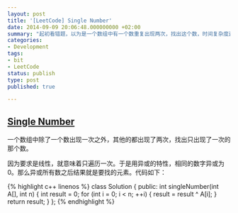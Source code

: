 ```yaml
---
layout: post
title: '[LeetCode] Single Number'
date: 2014-09-09 20:06:48.000000000 +02:00
summary: "起初看错题，以为是一个数组中有一个数重复出现两次，找出这个数，时间复杂度还要求是线性的，想了半天也不知道怎么搞。"
categories:
- Development
tags:
- bit
- LeetCode
status: publish
type: post
published: true

---
```


## [Single Number](https://oj.leetcode.com/problems/single-number/)

一个数组中除了一个数出现一次之外，其他的都出现了两次，找出只出现了一次的那个数。

因为要求是线性，就意味着只遍历一次。于是用异或的特性，相同的数字异或为0。那么异或所有数之后结果就是要找的元素。代码如下：

{% highlight c++ linenos %}
class Solution {
public:
    int singleNumber(int A[], int n) {
        int result = 0;
        for (int i = 0; i < n; ++i) {
            result = result ^ A[i];
        }
        return result;
    }
};
{% endhighlight %}
